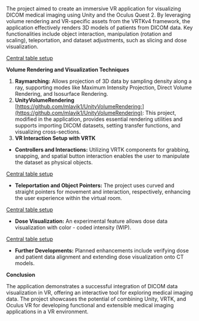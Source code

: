 ﻿The project aimed to create an immersive VR application for visualizing DICOM medical imaging using Unity and the Oculus Quest 2. By leveraging volume rendering and VR-specific assets from the VRTKv4 framework, the application effectively renders 3D models of patients from DICOM data. Key functionalities include object interaction, manipulation (rotation and scaling), teleportation, and dataset adjustments, such as slicing and dose visualization.

[Central table setup](img/main.png "Central Table")


**Volume Rendering and Visualization Techniques** 

1. **Raymarching:** Allows projection of 3D data by sampling density along a ray, supporting modes like Maximum Intensity Projection, Direct Volume Rendering, and Isosurface Rendering. 
1. **UnityVolumeRendering** [https://github.com/mlavik1/UnityVolumeRendering:](https://github.com/mlavik1/UnityVolumeRendering): This project, modified in the application, provides essential rendering utilities and supports importing DICOM datasets, setting transfer functions, and visualizing cross-sections. 
3. **VR Interaction Setup with VRTK** 
- **Controllers and Interactions:** Utilizing VRTK components for grabbing, snapping, and spatial button interaction enables the user to manipulate the dataset as physical objects. 

[Central table setup](img/ui.png "Slice UI")

- **Teleportation and Object Pointers:** The project uses curved and straight pointers for movement and interaction, respectively, enhancing the user experience within the virtual room. 

[Central table setup](img/ptr.png "Usage of a pointer")

- **Dose Visualization:** An experimental feature allows dose data visualization with color - coded intensity (WIP). 

[Central table setup](img/dose.png "RT Dose Object")

- **Further Developments:** Planned enhancements include verifying dose and patient data alignment and extending dose visualization onto CT models.

**Conclusion** 

The application demonstrates a successful integration of DICOM data visualization in VR, offering an interactive tool for exploring medical imaging data. The project showcases the potential of combining Unity, VRTK, and Oculus VR for developing functional and extensible medical imaging applications in a VR environment.
